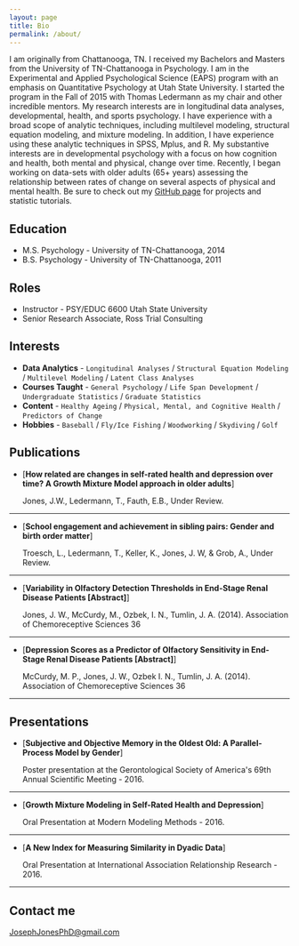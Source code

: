 ```yaml
---
layout: page
title: Bio
permalink: /about/
---
```


I am originally from Chattanooga, TN. I received my Bachelors and Masters from the University of TN-Chattanooga in Psychology. I am in the Experimental and Applied Psychological Science (EAPS) program with an emphasis on Quantitative Psychology at Utah State University. I started the program in the Fall of 2015 with Thomas Ledermann as my chair and other incredible mentors.  My research interests are in longitudinal data analyses, developmental, health, and sports psychology. I have experience with a broad scope of analytic techniques, including multilevel modeling, structural equation modeling, and mixture modeling. In addition, I have experience using these analytic techniques in SPSS, Mplus, and R. My substantive interests are in developmental psychology with a focus on how cognition and health, both mental and physical, change over time. Recently, I began working on data-sets with older adults (65+ years) assessing the relationship between rates of change on several aspects of physical and mental health. Be sure to check out my [GitHub page](https://github.com/joejonesphd) for projects and statistic tutorials.

## Education

* M.S. Psychology - University of TN-Chattanooga, 2014
* B.S. Psychology - University of TN-Chattanooga, 2011

## Roles

* Instructor - PSY/EDUC 6600 Utah State University
* Senior Research Associate, Ross Trial Consulting

## Interests

* **Data Analytics** - `Longitudinal Analyses` / `Structural Equation Modeling` / `Multilevel Modeling` / `Latent Class Analyses`
* **Courses Taught** - `General Psychology` / `Life Span Development` / `Undergraduate Statistics` / `Graduate Statistics`
* **Content** - `Healthy Ageing` / `Physical, Mental, and Cognitive Health` / `Predictors of Change`
* **Hobbies** - `Baseball` / `Fly/Ice Fishing` / `Woodworking` / `Skydiving` / `Golf`

## Publications

* [**How related are changes in self-rated health and depression over time? A Growth Mixture Model approach in older adults**] 

  Jones, J.W., Ledermann, T., Fauth, E.B., Under Review.

***

* [**School engagement and achievement in sibling pairs: Gender and birth order matter**] 
   
  Troesch, L., Ledermann, T., Keller, K., Jones, J. W, & Grob, A., Under Review.

***

* [**Variability in Olfactory Detection Thresholds in End-Stage Renal Disease Patients [Abstract]**]

  Jones, J. W., McCurdy, M., Ozbek, I. N., Tumlin, J. A. (2014). Association of Chemoreceptive Sciences 36
  
***

* [**Depression Scores as a Predictor of Olfactory Sensitivity in End-Stage Renal Disease Patients [Abstract]**]

  McCurdy, M. P., Jones, J. W., Ozbek I. N., Tumlin, J. A. (2014). Association of Chemoreceptive Sciences 36
  
***

## Presentations

* [**Subjective and Objective Memory in the Oldest Old: A Parallel-Process Model by Gender**] 

  Poster presentation at the Gerontological Society of America's 69th Annual Scientific Meeting - 2016.

***

* [**Growth Mixture Modeling in Self-Rated Health and Depression**] 
   
  Oral Presentation at Modern Modeling Methods - 2016.

***

* [**A New Index for Measuring Similarity in Dyadic Data**] 

  Oral Presentation at International Association Relationship Research - 2016.

***

## Contact me

[JosephJonesPhD@gmail.com](mailto:josephjonesphd@gmail.com)